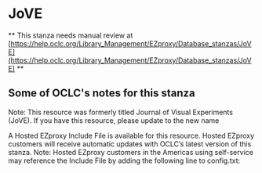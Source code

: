 # JoVE
** This stanza needs manual review at [https://help.oclc.org/Library_Management/EZproxy/Database_stanzas/JoVE](https://help.oclc.org/Library_Management/EZproxy/Database_stanzas/JoVE) **

## Some of OCLC's notes for this stanza

Note: This resource was formerly titled Journal of Visual Experiments (JoVE). If you have this resource, please update to the new name

A Hosted EZproxy Include File is available for this resource. Hosted EZproxy customers will receive automatic updates with OCLC&rsquo;s latest version of this stanza. Note: Hosted EZproxy customers in the Americas using self-service may reference the Include File by adding the following line to config.txt:

&nbsp;
